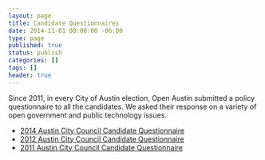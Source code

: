 ```yaml
---
layout: page
title: Candidate Questionnaires
date: 2014-11-01 00:00:00 -06:00
type: page
published: true
status: publish
categories: []
tags: []
header: true
---
```


Since 2011, in every City of Austin election, Open Austin submitted a policy questionnaire to all the candidates. We asked their response on a variety of open government and public technology issues.

*   [2014 Austin City Council Candidate Questionnaire](/candidate-questionnaires/2014-austin-city-council.html)
*   [2012 Austin City Council Candidate Questionnaire](/candidate-questionnaires/2012-austin-city-council.html)
*   [2011 Austin City Council Candidate Questionnaire](/candidate-questionnaires/2011-austin-city-council.html)

